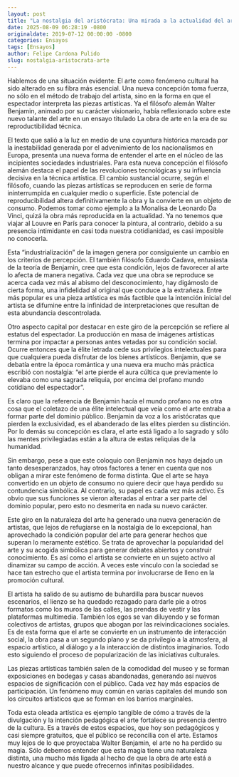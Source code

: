 ```yaml
---
layout: post
title: "La nostalgia del aristócrata: Una mirada a la actualidad del arte"
date: 2025-08-09 06:28:19 -0800
originaldate: 2019-07-12 00:00:00 -0800
categories: Ensayos
tags: [Ensayos]
author: Felipe Cardona Pulido
slug: nostalgia-aristocrata-arte
---
```


Hablemos de una situación evidente: El arte como fenómeno cultural ha sido alterado en su fibra más esencial. Una nueva concepción toma fuerza, no sólo en el método de trabajo del artista, sino en la forma en que el espectador interpreta las piezas artísticas. Ya el filósofo alemán Walter Benjamin, animado por su carácter visionario, había reflexionado sobre este nuevo talante del arte en un ensayo titulado La obra de arte en la era de su reproductibilidad técnica.  

El texto que salió a la luz en medio de una coyuntura histórica marcada por la inestabilidad generada por el advenimiento de los nacionalismos en Europa, presenta una nueva forma de entender el arte en el núcleo de las incipientes sociedades industriales. Para esta nueva concepción el filósofo alemán destaca el papel de las revoluciones tecnológicas y su influencia decisiva en la técnica artística. El cambio sustancial ocurre, según el filósofo, cuando las piezas artísticas se reproducen en serie de forma ininterrumpida en cualquier medio o superficie.  Este potencial de reproducibilidad altera definitivamente la obra y la convierte en un objeto de consumo. Podemos tomar como ejemplo a la Monalisa de Leonardo Da Vinci, quizá la obra más reproducida en la actualidad. Ya no tenemos que viajar al Louvre en París para conocer la pintura, al contrario, debido a su presencia intimidante en casi toda nuestra cotidianidad, es casi imposible no conocerla.

Esta “industrialización” de la imagen genera por consiguiente un cambio en los criterios de percepción.  El también filósofo Eduardo Cadava, entusiasta de la teoría de Benjamin, cree que esta condición, lejos de favorecer al arte lo afecta de manera negativa. Cada vez que una obra se reproduce se acerca cada vez más al abismo del desconocimiento, hay digámoslo de cierta forma, una infidelidad al original que conduce a la extrañeza. Entre más popular es una pieza artística es más factible que la intención inicial del artista se difumine entre la infinidad de interpretaciones que resultan de esta abundancia descontrolada.      

Otro aspecto capital por destacar en este giro de la percepción se refiere al estatus del espectador. La producción en masa de imágenes artísticas termina por impactar a personas antes vetadas por su condición social. Ocurre entonces que la élite letrada cede sus privilegios intelectuales para que cualquiera pueda disfrutar de los bienes artísticos. Benjamin, que se debatía entre la época romántica y una nueva era mucho más práctica escribió con nostalgia: “el arte pierde el aura cúltica que previamente lo elevaba como una sagrada reliquia, por encima del profano mundo cotidiano del espectador”.

Es claro que la referencia de Benjamin hacía el mundo profano no es otra cosa que el coletazo de una élite intelectual que veía como el arte entraba a formar parte del dominio público.  Benjamin da voz a los aristócratas que pierden la exclusividad, es el abanderado de las elites pierden su distinción. Por lo demás su concepción es clara, el arte está ligado a lo sagrado y sólo las mentes privilegiadas están a la altura de estas reliquias de la humanidad.

Sin embargo, pese a que este coloquio con Benjamin nos haya dejado un tanto desesperanzados, hay otros factores a tener en cuenta que nos obligan a mirar este fenómeno de forma distinta.  Que el arte se haya convertido en un objeto de consumo no quiere decir que haya perdido su contundencia simbólica. Al contrario, su papel es cada vez más activo. Es obvio que sus funciones se vieron alteradas al entrar a ser parte del dominio popular, pero esto no desmerita en nada su nuevo carácter.  

Este giro en la naturaleza del arte ha generado una nueva generación de artistas, que lejos de refugiarse en la nostalgia de lo excepcional, han aprovechado la condición popular del arte para generar hechos que superan lo meramente estético. Se trata de aprovechar la popularidad del arte y su acogida simbólica para generar debates abiertos y construir conocimiento.  Es así como el artista se convierte en un sujeto activo al dinamizar su campo de acción. A veces este vínculo con la sociedad se hace tan estrecho que el artista termina por involucrarse de lleno en la promoción cultural.

El artista ha salido de su autismo de buhardilla para buscar nuevos escenarios, el lienzo se ha quedado rezagado para darle pie a otros formatos como los muros de las calles, las prendas de vestir y las plataformas multimedia. También los egos se van diluyendo y se forman colectivos de artistas, grupos que abogan por las reivindicaciones sociales. Es de esta forma que el arte se convierte en un instrumento de interacción social, la obra pasa a un segundo plano y se da privilegio a la atmosfera, al espacio artístico, al diálogo y a la interacción de distintos imaginarios. Todo esto siguiendo el proceso de popularización de las iniciativas culturales.

Las piezas artísticas también salen de la comodidad del museo y se forman exposiciones en bodegas y casas abandonadas, generando así nuevos espacios de significación con el público. Cada vez hay más espacios de participación. Un fenómeno muy común en varias capitales del mundo son los circuitos artísticos que se forman en los barrios marginales.

Toda esta oleada artística es ejemplo tangible de cómo a través de la divulgación y la intención pedagógica el arte fortalece su presencia dentro de la cultura.  Es a través de estos espacios, que hoy son pedagógicos y casi siempre gratuitos, que el público se reconcilia con el arte. Estamos muy lejos de lo que proyectaba Walter Benjamin, el arte no ha perdido su magia. Sólo debemos entender que esta magia tiene una naturaleza distinta, una mucho más ligada al hecho de que la obra de arte está a nuestro alcance y que puede ofrecernos infinitas posibilidades.